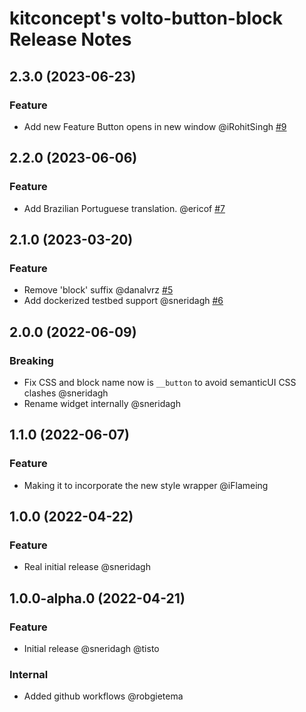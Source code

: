 # kitconcept's volto-button-block Release Notes

<!-- You should *NOT* be adding new change log entries to this file.
     You should create a file in the news directory instead.
     For helpful instructions, please see:
     https://6.docs.plone.org/volto/developer-guidelines/contributing.html#create-a-pull-request
-->

<!-- towncrier release notes start -->

## 2.3.0 (2023-06-23)

### Feature

- Add new Feature Button opens in new window @iRohitSingh [#9](https://github.com/kitconcept/volto-export/pull/9)


## 2.2.0 (2023-06-06)

### Feature

- Add Brazilian Portuguese translation. @ericof [#7](https://github.com/kitconcept/volto-export/pull/7)


## 2.1.0 (2023-03-20)

### Feature

- Remove 'block' suffix @danalvrz [#5](https://github.com/kitconcept/volto-export/pull/5)
- Add dockerized testbed support @sneridagh [#6](https://github.com/kitconcept/volto-export/pull/6)


## 2.0.0 (2022-06-09)

### Breaking

- Fix CSS and block name now is `__button` to avoid semanticUI CSS clashes @sneridagh
- Rename widget internally @sneridagh

## 1.1.0 (2022-06-07)

### Feature

- Making it to incorporate the new style wrapper @iFlameing

## 1.0.0 (2022-04-22)

### Feature

- Real initial release @sneridagh

## 1.0.0-alpha.0 (2022-04-21)

### Feature

- Initial release @sneridagh @tisto

### Internal

- Added github workflows @robgietema
